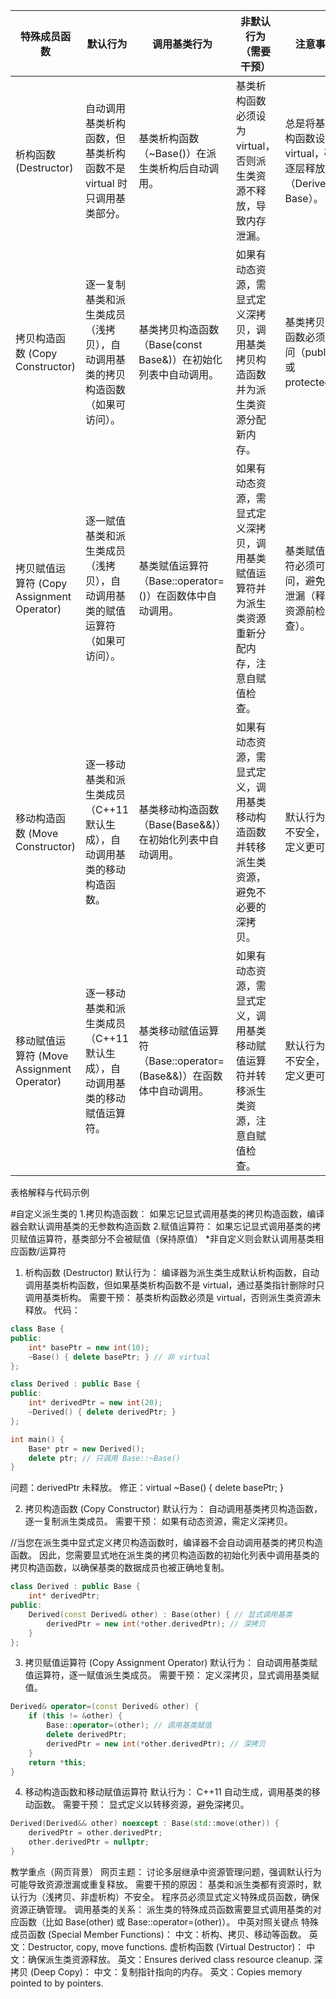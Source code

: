 特殊成员函数 | 默认行为 | 调用基类行为 | 非默认行为（需要干预） | 注意事项
--- | --- | --- | --- | ---
析构函数 (Destructor) | 自动调用基类析构函数，但基类析构函数不是 virtual 时只调用基类部分。 | 基类析构函数（~Base()）在派生类析构后自动调用。 | 基类析构函数必须设为 virtual，否则派生类资源不释放，导致内存泄漏。 | 总是将基类析构函数设为 virtual，确保逐层释放资源（Derived → Base）。
拷贝构造函数 (Copy Constructor) | 逐一复制基类和派生类成员（浅拷贝），自动调用基类的拷贝构造函数（如果可访问）。 | 基类拷贝构造函数（Base(const Base&)）在初始化列表中自动调用。 | 如果有动态资源，需显式定义深拷贝，调用基类拷贝构造函数并为派生类资源分配新内存。 | 基类拷贝构造函数必须可访问（public 或 protected）。
拷贝赋值运算符 (Copy Assignment Operator) | 逐一赋值基类和派生类成员（浅拷贝），自动调用基类的赋值运算符（如果可访问）。 | 基类赋值运算符（Base::operator=()）在函数体中自动调用。 | 如果有动态资源，需显式定义深拷贝，调用基类赋值运算符并为派生类资源重新分配内存，注意自赋值检查。 | 基类赋值运算符必须可访问，避免资源泄漏（释放旧资源前检查）。
移动构造函数 (Move Constructor) | 逐一移动基类和派生类成员（C++11 默认生成），自动调用基类的移动构造函数。 | 基类移动构造函数（Base(Base&&)）在初始化列表中自动调用。 | 如果有动态资源，需显式定义，调用基类移动构造函数并转移派生类资源，避免不必要的深拷贝。 | 默认行为可能不安全，显式定义更可靠。
移动赋值运算符 (Move Assignment Operator) | 逐一移动基类和派生类成员（C++11 默认生成），自动调用基类的移动赋值运算符。 | 基类移动赋值运算符（Base::operator=(Base&&)）在函数体中自动调用。 | 如果有动态资源，需显式定义，调用基类移动赋值运算符并转移派生类资源，注意自赋值检查。 | 默认行为可能不安全，显式定义更可靠。

表格解释与代码示例

#自定义派生类的
1.拷贝构造函数：
如果忘记显式调用基类的拷贝构造函数，编译器会默认调用基类的无参数构造函数
2.赋值运算符：
如果忘记显式调用基类的拷贝赋值运算符，基类部分不会被赋值（保持原值）
*非自定义则会默认调用基类相应函数/运算符

1. 析构函数 (Destructor)
默认行为：
编译器为派生类生成默认析构函数，自动调用基类析构函数，但如果基类析构函数不是 virtual，通过基类指针删除时只调用基类析构。
需要干预：
基类析构函数必须是 virtual，否则派生类资源未释放。
代码：
```cpp
class Base {
public:
    int* basePtr = new int(10);
    ~Base() { delete basePtr; } // 非 virtual
};

class Derived : public Base {
public:
    int* derivedPtr = new int(20);
    ~Derived() { delete derivedPtr; }
};

int main() {
    Base* ptr = new Derived();
    delete ptr; // 只调用 Base::~Base()
}
```
问题：derivedPtr 未释放。
修正：virtual ~Base() { delete basePtr; }

2. 拷贝构造函数 (Copy Constructor)
默认行为：
自动调用基类拷贝构造函数，逐一复制派生类成员。
需要干预：
如果有动态资源，需定义深拷贝。

//当您在派生类中显式定义拷贝构造函数时，编译器不会自动调用基类的拷贝构造函数。
因此，您需要显式地在派生类的拷贝构造函数的初始化列表中调用基类的拷贝构造函数，以确保基类的数据成员也被正确地复制。
```cpp
class Derived : public Base {
    int* derivedPtr;
public:
    Derived(const Derived& other) : Base(other) { // 显式调用基类
        derivedPtr = new int(*other.derivedPtr); // 深拷贝
    }
};
```
3. 拷贝赋值运算符 (Copy Assignment Operator)
默认行为：
自动调用基类赋值运算符，逐一赋值派生类成员。
需要干预：
定义深拷贝，显式调用基类赋值。

```cpp
Derived& operator=(const Derived& other) {
    if (this != &other) {
        Base::operator=(other); // 调用基类赋值
        delete derivedPtr;
        derivedPtr = new int(*other.derivedPtr); // 深拷贝
    }
    return *this;
}
```

4. 移动构造函数和移动赋值运算符
默认行为：
C++11 自动生成，调用基类的移动函数。
需要干预：
显式定义以转移资源，避免深拷贝。

```cpp
Derived(Derived&& other) noexcept : Base(std::move(other)) {
    derivedPtr = other.derivedPtr;
    other.derivedPtr = nullptr;
}
```

教学重点（网页背景）
网页主题：
讨论多层继承中资源管理问题，强调默认行为可能导致资源泄漏或重复释放。
需要干预的原因：
基类和派生类都有资源时，默认行为（浅拷贝、非虚析构）不安全。
程序员必须显式定义特殊成员函数，确保资源正确管理。
调用基类的关系：
派生类的特殊成员函数需要显式调用基类的对应函数（比如 Base(other) 或 Base::operator=(other)）。
中英对照关键点
特殊成员函数 (Special Member Functions)：
中文：析构、拷贝、移动等函数。
英文：Destructor, copy, move functions.
虚析构函数 (Virtual Destructor)：
中文：确保派生类资源释放。
英文：Ensures derived class resource cleanup.
深拷贝 (Deep Copy)：
中文：复制指针指向的内存。
英文：Copies memory pointed to by pointers.



